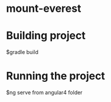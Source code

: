 # mount-everest

# Building project 
$gradle build
# Running the project
$ng serve from angular4 folder
